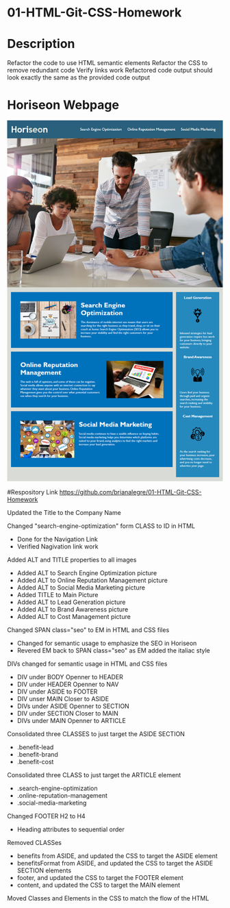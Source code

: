 # 01-HTML-Git-CSS-Homework

# Description 
Refactor the code to use HTML semantic elements
Refactor the CSS to remove redundant code
Verify links work
Refactored code output should look exactly the same as the provided code output

# Horiseon Webpage
<p align="center">
    <img alt="Horiseon Webpage" src="./assets/images/01-html-css-git-homework-demo.png">
</p>

#Respository Link
https://github.com/brianalegre/01-HTML-Git-CSS-Homework


Updated the Title to the Company Name

Changed "search-engine-optimization" form CLASS to ID in HTML 
 - Done for the Navigation Link
 - Verified Nagivation link work

Added ALT and TITLE properties to all images
 - Added ALT to Search Engine Optimization picture
 - Added ALT to Online Reputation Management picture
 - Added ALT to Social Media Marketing picture
 - Added TITLE to Main Picture
 - Added ALT to Lead Generation picture
 - Added ALT to Brand Awareness picture
 - Added ALT to Cost Management picture

Changed SPAN class="seo" to EM in HTML and CSS files
 - Changed for semantic usage to emphasize the SEO in Horiseon
 - Revered EM back to SPAN class="seo" as EM added the italiac style


DIVs changed for semantic usage in HTML and CSS files
 - DIV under BODY Openner to HEADER
 - DIV under HEADER Openner to NAV
 - DIV under ASIDE to FOOTER
 - DIV unser MAIN Closer to ASIDE
 - DIVs under ASIDE Openner to SECTION
 - DIV under SECTION Closer to MAIN
 - DIVs under MAIN Openner to ARTICLE


Consolidated three CLASSES to just target the ASIDE SECTION
 - .benefit-lead
 - .benefit-brand
 - .benefit-cost

Consolidated three CLASS to just target the ARTICLE element
 - .search-engine-optimization
 - .online-reputation-management
 - .social-media-marketing

Changed FOOTER H2 to H4
 - Heading attributes to sequential order

Removed CLASSes 
 - benefits from ASIDE, and updated the CSS to target the ASIDE element
 - benefitsFormat from ASIDE, and updated the CSS to target the ASIDE SECTION elements
 - footer, and updated the CSS to target the FOOTER element
 - content, and updated the CSS to target the MAIN element


Moved Classes and Elements in the CSS to match the flow of the HTML


